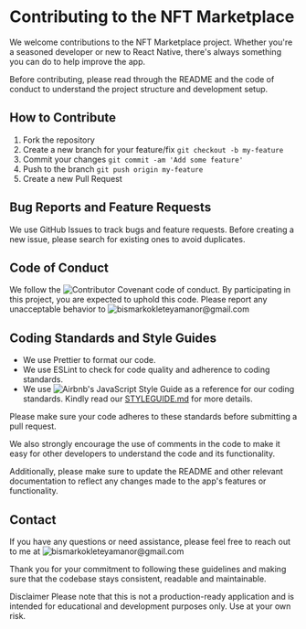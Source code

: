 # Contributing to the NFT Marketplace

We welcome contributions to the NFT Marketplace project. Whether you're a seasoned developer or new to React Native, there's always something you can do to help improve the app.

Before contributing, please read through the README and the code of conduct to understand the project structure and development setup.

## How to Contribute

1. Fork the repository
2. Create a new branch for your feature/fix `git checkout -b my-feature`
3. Commit your changes `git commit -am 'Add some feature'`
4. Push to the branch `git push origin my-feature`
5. Create a new Pull Request

## Bug Reports and Feature Requests

We use GitHub Issues to track bugs and feature requests. Before creating a new issue, please search for existing ones to avoid duplicates.

## Code of Conduct

We follow the ![Contributor Covenant](https://www.contributor-covenant.org/) code of conduct. By participating in this project, you are expected to uphold this code. Please report any unacceptable behavior to ![bismarkokleteyamanor@gmail.com]()

## Coding Standards and Style Guides

- We use Prettier to format our code.
- We use ESLint to check for code quality and adherence to coding standards.
- We use ![Airbnb's JavaScript Style Guide](https://github.com/airbnb/javascript) as a reference for our coding standards. Kindly read our [STYLEGUIDE.md](https://github.com/BismarkCodes/rn-nft-market-app/blob/main/STYLEGUIDE.md) for more details.

Please make sure your code adheres to these standards before submitting a pull request.

We also strongly encourage the use of comments in the code to make it easy for other developers to understand the code and its functionality.

Additionally, please make sure to update the README and other relevant documentation to reflect any changes made to the app's features or functionality.

## Contact

If you have any questions or need assistance, please feel free to reach out to me at ![bismarkokleteyamanor@gmail.com]()

Thank you for your commitment to following these guidelines and making sure that the codebase stays consistent, readable and maintainable.

Disclaimer
Please note that this is not a production-ready application and is intended for educational and development purposes only. Use at your own risk.
